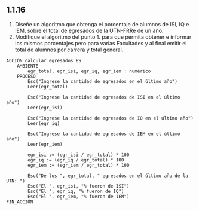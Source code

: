 ## 1.1.16
1. Diseñe un algoritmo que obtenga el porcentaje de alumnos de ISI, IQ e IEM, sobre el total de egresados de la UTN-FRRe de un año.
2. Modifique el algoritmo del punto 1. para que permita obtener e informar los mismos porcentajes pero para varias Facultades y al final emitir el total de alumnos por carrera y total general.

```
ACCIÓN calcular_egresados ES
	AMBIENTE
		egr_total, egr_isi, egr_iq, egr_iem : numérico
	PROCESO
		Esc("Ingrese la cantidad de egresados en el último año")
		Leer(egr_total)

		Esc("Ingrese la cantidad de egresados de ISI en el último año")
		Leer(egr_isi)

		Esc("Ingrese la cantidad de egresados de IQ en el último año")
		Leer(egr_iq)

		Esc("Ingrese la cantidad de egresados de IEM en el último año")
		Leer(egr_iem)

		egr_isi := (egr_isi / egr_total) * 100
		egr_iq := (egr_iq / egr_total) * 100
		egr_iem := (egr_iem / egr_total) * 100

		Esc("De los ", egr_total, " egresados en el último año de la UTN: ")
		Esc("El ", egr_isi, "% fueron de ISI")
		Esc("El ", egr_iq, "% fueron de IQ")
		Esc("El ", egr_iem, "% fueron de IEM")
FIN_ACCIÓN
```
